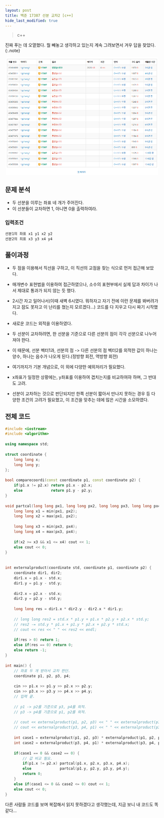 ```yaml
---
layout: post
title: 백준 17387 선분 교차2 [c++]
hide_last_modified: true
---
```


> c++



진짜 푸는 데 오열했다. 뭘 빼놓고 생각하고 있는지 계속 그려보면서 겨우 답을 찾았다.
{:.note}

<center>
<img src="https://github.com/Hangeol-Chang/Hangeol-chang.github.io/blob/main/assets/img/develop/solving/BJ17387.png?raw=true" width="500">
</center>



## 문제 분석

- 두 선분을 이루는 좌표 네 개가 주어진다.
- 이 선분들이 교차하면 1, 아니면 0을 출력하여라.



### 입력조건

```
선분1의 좌표 x1 y1 x2 y2
선분2의 죄표 x3 y3 x4 y4
```



## 풀이과정

- 두 점을 이용해서 직선을 구하고, 이 직선의 교점을 찾는 식으로 먼저 접근해 보았다.
- 매개변수 표현법을 이용하여 접근하였으나, 소수의 표현부에서 실제 답과 차이가 나서 제대로 통과가 되지 않는 듯 했다.



- 2시간 자고 일어나서(이때 새벽 6시였다. 뭐하자고 자기 전에 이런 문제를 봐버려가지고 잠도 못자고 이 난리를 쳤는지 모르겠다...) 코드를 다 지우고 다시 짜기 시작했다.
- 새로운 코드는 외적을 이용하였다.
- 두 선분이 교차하려면, 한 선분을 기준으로 다른 선분의 점이 각각 선분으로 나누어 져야 한다.
- 이 때문에, 선분 벡터1과, 선분의 점 -> 다른 선분의 점 벡터2를 외적한 값이 하나는 양수, 하나는 음수가 나오게 된다.(정방향 회전, 역방향 회전)
- 여기까지가 기본 개념으로, 이 외에 다양한 예외처리가 필요했다.
- x좌표가 일정한 상황에는, y좌표를 이용하여 겹치는지를 비교하여햐 하며, 그 반대도 고려. 
- 선분이 교차하는 것으로 판단되지만 한쪽 선분이 짧아서 만나지 못하는 경우 등 다양한 조건의 고려가 필요했고, 이 조건을 맞추는 데에 많은 시간을 소모하였다.



## 전체 코드

```c++
#include <iostream>
#include <algorithm>

using namespace std;

struct coordinate {
    long long x;
    long long y;
};

bool comparecoordi(const coordinate p1, const coordinate p2) {
    if(p1.x != p2.x) return p1.x - p2.x;
    else             return p1.y - p2.y;
}

void partcal(long long px1, long long px2, long long px3, long long px4) {
    long long x1 = min(px1, px2);
    long long x2 = max(px1, px2);
    
    long long x3 = min(px3, px4);
    long long x4 = max(px3, px4);

    if(x2 >= x3 && x1 <= x4) cout << 1;
    else cout << 0; 
}


int externalproduct(coordinate std, coordinate p1, coordinate p2) {
    coordinate dir1, dir2;
    dir1.x = p1.x - std.x;
    dir1.y = p1.y - std.y;

    dir2.x = p2.x - std.x;
    dir2.y = p2.y - std.y;

    long long res = dir1.x * dir2.y - dir2.x * dir1.y;

    // long long res2 = std.x * p1.y + p1.x * p2.y + p2.x * std.y;
    // res2 -= std.y * p1.x + p1.y * p2.x + p2.y * std.x;
    // cout << res << " " << res2 << endl;

    if(res > 0) return 1;
    else if(res == 0) return 0;
    else return -1;
}

int main() {
    // 좌표 두 개 받아서 교차 판단.
    coordinate p1, p2, p3, p4;

    cin >> p1.x >> p1.y >> p2.x >> p2.y;
    cin >> p3.x >> p3.y >> p4.x >> p4.y;
    // 입력 끝.

    // p1 -> p2를 기준으로 p3, p4를 외적.
    // p3 -> p4를 기준으로 p1, p2를 외적.
    
    // cout << externalproduct(p1, p2, p3) << " " << externalproduct(p1, p2, p4) << endl;
    // cout << externalproduct(p3, p4, p1) << " " << externalproduct(p3, p4, p2) << endl;

    int case1 = externalproduct(p1, p2, p3) * externalproduct(p1, p2, p4);
    int case2 = externalproduct(p3, p4, p1) * externalproduct(p3, p4, p2);

    if(case1 == 0 && case2 == 0) {
        // 값 비교 필요.
        if(p1.x != p2.x) partcal(p1.x, p2.x, p3.x, p4.x);
        else             partcal(p1.y, p2.y, p3.y, p4.y);
        return 0;
    }
    else if(case1 <= 0 && case2 <= 0) cout << 1;
    else cout << 0;
}

```

다른 사람들 코드를 보며 복잡해서 읽지 못하겠다고 생각했는데, 지금 보니 내 코드도 똑같다...
